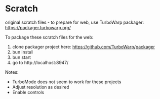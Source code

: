 # Scratch

original scratch files - to prepare for web, use TurboWarp packager: https://packager.turbowarp.org/

To package these scratch files for the web:

1. clone packager project here: https://github.com/TurboWarp/packager
2. bun install
3. bun start
4. go to http://localhost:8947/

Notes:

- TurboMode does not seem to work for these projects
- Adjust resolution as desired
- Enable controls
